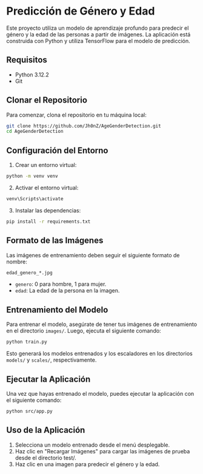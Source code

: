 # Predicción de Género y Edad

Este proyecto utiliza un modelo de aprendizaje profundo para predecir el género y la edad de las personas a partir de imágenes. La aplicación está construida con Python y utiliza TensorFlow para el modelo de predicción.

## Requisitos

- Python 3.12.2
- Git

## Clonar el Repositorio

Para comenzar, clona el repositorio en tu máquina local:

```bash
git clone https://github.com/Jh0nZ/AgeGenderDetection.git
cd AgeGenderDetection
```

## Configuración del Entorno
1. Crear un entorno virtual:

```bash
python -m venv venv
```

2. Activar el entorno virtual:

```bash
venv\Scripts\activate
```
3. Instalar las dependencias:

```bash
pip install -r requirements.txt
```
## Formato de las Imágenes
Las imágenes de entrenamiento deben seguir el siguiente formato de nombre:

```bash
edad_genero_*.jpg
```
- `genero`: 0 para hombre, 1 para mujer.
- `edad`: La edad de la persona en la imagen.

## Entrenamiento del Modelo
Para entrenar el modelo, asegúrate de tener tus imágenes de entrenamiento en el directorio `images/`. Luego, ejecuta el siguiente comando:

```bash
python train.py
```
Esto generará los modelos entrenados y los escaladores en los directorios `models/` y `scales/`, respectivamente.

## Ejecutar la Aplicación
Una vez que hayas entrenado el modelo, puedes ejecutar la aplicación con el siguiente comando:

```bash
python src/app.py
```

## Uso de la Aplicación
1. Selecciona un modelo entrenado desde el menú desplegable.
2. Haz clic en "Recargar Imágenes" para cargar las imágenes de prueba desde el directorio test/.
3. Haz clic en una imagen para predecir el género y la edad.
